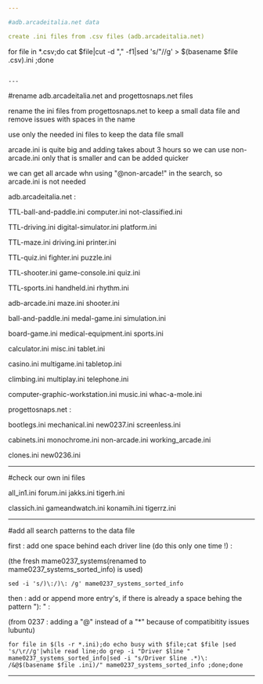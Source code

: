 ```yaml
---

#adb.arcadeitalia.net data

create .ini files from .csv files (adb.arcadeitalia.net)

```
for file in *.csv;do cat $file|cut -d "," -f1|sed 's/"//g' > $(basename $file .csv).ini ;done
```

---
```


#rename adb.arcadeitalia.net and progettosnaps.net files

rename the ini files from progettosnaps.net to keep a small data file and remove issues with spaces in the name

use only the needed ini files to keep the data file small

arcade.ini is quite big and adding takes about 3 hours so we can use non-arcade.ini only that is smaller and can be added quicker

we can get all arcade whn using "@non-arcade!" in the search, so arcade.ini is not needed 

adb.arcadeitalia.net :

TTL-ball-and-paddle.ini           computer.ini           not-classified.ini

TTL-driving.ini                   digital-simulator.ini  platform.ini

TTL-maze.ini                      driving.ini            printer.ini

TTL-quiz.ini                      fighter.ini            puzzle.ini

TTL-shooter.ini                   game-console.ini       quiz.ini

TTL-sports.ini                    handheld.ini           rhythm.ini

adb-arcade.ini                    maze.ini               shooter.ini

ball-and-paddle.ini               medal-game.ini         simulation.ini

board-game.ini                    medical-equipment.ini  sports.ini

calculator.ini                    misc.ini               tablet.ini

casino.ini                        multigame.ini          tabletop.ini

climbing.ini                      multiplay.ini          telephone.ini

computer-graphic-workstation.ini  music.ini              whac-a-mole.ini

progettosnaps.net :

bootlegs.ini  mechanical.ini  new0237.ini     screenless.ini

cabinets.ini  monochrome.ini  non-arcade.ini  working_arcade.ini

clones.ini    new0236.ini 


---

#check our own ini files

all_in1.ini   forum.ini         jakks.ini    tigerh.ini

classich.ini  gameandwatch.ini  konamih.ini  tigerrz.ini

---

#add all search patterns to the data file

first : add one space behind each driver line (do this only one time !) :

(the fresh mame0237_systems(renamed to mame0237_systems_sorted_info) is used)

```
sed -i 's/)\:/)\: /g' mame0237_systems_sorted_info
```

then : add or append more entry's, if there is already a space behing the pattern "): " :

(from 0237 : adding a "@" instead of a "*" because of compatibitity issues lubuntu)

```
for file in $(ls -r *.ini);do echo busy with $file;cat $file |sed 's/\r//g'|while read line;do grep -i "Driver $line " mame0237_systems_sorted_info|sed -i "s/Driver $line .*)\: /&@$(basename $file .ini)/" mame0237_systems_sorted_info ;done;done
```

---
